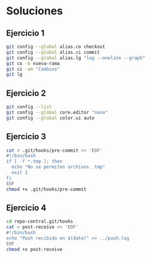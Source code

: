 # Soluciones

## Ejercicio 1

```bash
git config --global alias.co checkout
git config --global alias.ci commit
git config --global alias.lg "log --oneline --graph"
git co -b nueva-rama
git ci -am "Cambios"
git lg
```

## Ejercicio 2

```bash
git config --list
git config --global core.editor "nano"
git config --global color.ui auto
```

## Ejercicio 3

```bash
cat > .git/hooks/pre-commit << 'EOF'
#!/bin/bash
if [ -f *.tmp ]; then
  echo "No se permiten archivos .tmp"
  exit 1
fi
EOF
chmod +x .git/hooks/pre-commit
```

## Ejercicio 4

```bash
cd repo-central.git/hooks
cat > post-receive << 'EOF'
#!/bin/bash
echo "Push recibido en $(date)" >> ../push.log
EOF
chmod +x post-receive
```
